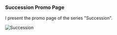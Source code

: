<h3>Succession Promo Page</h3>
<p>I present the promo page of the series "Succession".</p>

![Succession](https://user-images.githubusercontent.com/86497428/209479059-0cb09c18-2ae5-428b-8a65-62f39f2accd6.png)


